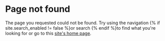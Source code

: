 <html>
  <body>
    <h1>Page not found</h1>
    <p>The page you requested could not be found. Try using the navigation {% if site.search_enabled != false %}or search {% endif %}to find what you're looking for or go to this <a href="{{ '/' | relative_url }}">site's home page</a>.</p>
  </body>
</html>
